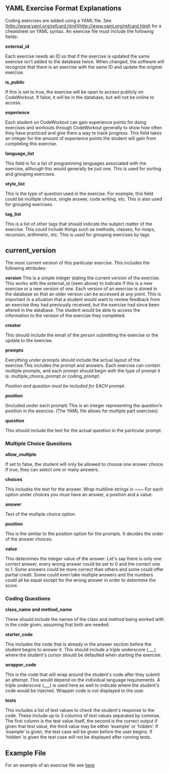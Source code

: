 ## YAML Exercise Format Explanations

Coding exercises are added using a YAML file. See [http://www.yaml.org/refcard.html](http://www.yaml.org/refcard.html) for a cheatsheet on YAML syntax. An exercise file must include the following fields:

**external_id**

Each exercise needs an ID so that if the exercise is updated the same exercise isn't added to the database twice. When changed, the software will recognize that there is an exercise with the same ID and update the original exercise. 

**is_public**

If this is set to true, the exercise will be open to access publicly on CodeWorkout. If false, it will be in the database, but will not be online to access. 

**experience**

Each student on CodeWorkout can gain experience points for doing exercises and workouts through CodeWorkout generally to show how often they have practiced and give them a way to track progress. This field takes an integer for the amount of experience points the student will gain from completing this exercise.

**language_list**

This field is for a list of programming languages associated with the exercise, although this would generally be just one. This is used for sorting and grouping exercises.

**style_list**

This is the type of question used in the exercise. For example, this field could be multiple choice, single answer, code writing, etc. This is also used for grouping exercises. 

**tag_list**

This is a list of other tags that should indicate the subject matter of the exercise. This could include things such as methods, classes, for-loops, recursion, arithmetic, etc. This is used for grouping exercises by tags.

## current_version 

The most current version of this particular exercise. This includes the following attributes:

**version**
This is a simple integer stating the current version of the exercise. This works with the external_id (seen above) to indicate if this is a new exercise or a new version of one. Each version of an exercise is stored in the database so that an older version can be accessed at any point. This is important in a situation that a student would want to review feedback from an exercise they had previously received, but the exercise had since been altered in the database. The student would be able to access the information to the version of the exercise they completed.

**creator**

This should include the email of the person submitting the exercise or the update to the exercise. 

**prompts**

Everything under prompts should include the actual layout of the exercise.This includes the prompt and answers. Each exercise can contain multiple prompts, and each prompt should begin with the type of prompt it is: multiple_choice_prompt or coding_prompt. 

*Position and question must be included for EACH prompt.*

**position**

(Included under each prompt) This is an integer representing the question’s position in the exercise. (The YAML file allows for multiple part exercises)  

**question** 

This should include the text for the actual question in the particular prompt.


### Multiple Choice Questions

**allow_multiple** 

If set to false, the student will only be allowed to choose one answer choice. If true, they can select one or many answers.

**choices**

This includes the text for the answer. Wrap multiline strings in ~~~  For each option under choices you must have an answer, a position and a value:

**answer**

Text of the multiple choice option.

**position**

This is the similar to the position option for the prompts. It decides the order of the answer choices.

**value**

This determines the integer value of the answer. Let's say there is only one correct answer, every wrong answer could be set to 0 and the correct one to 1. Some answers could be more correct than others and some could offer partial credit. Some could even take multiple answers and the numbers could all be equal except for the wrong answer in order to determine the score.

### Coding Questions

**class_name and method_name**

These should include the names of the class and method being worked with in the code given, assuming that both are needed. 

**starter_code**

This includes the code that is already in the answer section before the student begins to answer it. This should include a triple underscore (\_\_\_) where the student's cursor should be defaulted when starting the exercise.

**wrapper_code**

This is the code that will wrap around the student's code after they submit an attempt. This would depend on the individual language requirements. A triple underscore (\_\_\_) is used here as well to indicate where the student's code would be injected. Wrapper code is not displayed to the user.

**tests**

This includes a list of test values to check the student's response to the code. These include up to 3 columns of test values separated by commas. The first column is the test value itself, the second is the correct output if given that test value, the third value may be either ‘example’ or  ‘hidden’. If ‘example’ is given, the test case will be given before the user begins. If ‘hidden’ is given the test case will not be displayed after running tests. 

## Example File

For an example of an exercise file see [here](example_exercise.yaml)
